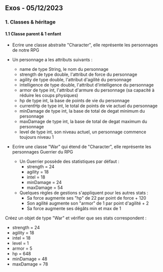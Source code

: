 ## Exos - 05/12/2023


### 1. Classes & héritage

 
#### 1.1 Classe parent & 1 enfant


- Ecrire une classe abstraite "Character", elle représente les personnages de notre RPG
- Un personnage a les attributs suivants :
  - name de type String, le nom du personnage
  - strength de type double, l'attribut de force du personnage
  - agility de type double, l'attribut d'agilité du personnage
  - intelligence de type double, l'attribut d'intelligence du personnage
  - armor de type int, l'attribut d'armure du personnage (sa capacité à réduire les coups physiques)
  - hp de type int, la base de points de vie du personnage
  - currentHp de type int, le total de points de vie actuel du personnage
  - minDamage de type int, la base de total de degat minimum du personnage
  - maxDamage de type int, la base de total de degat maximum du personnage
  - level de type int, son niveau actuel, un personnage commence toujours niveau 1

- Ecrire une classe "War" qui étend de "Character", elle représente les personnages Guerrier du RPG
  - Un Guerrier possède des statistiques par défaut :
    - strength = 24
    - agility = 18
    - intel = 18
    - minDamage = 24
    - maxDamage = 54
  - Quelques règles de gestions s'appliquent pour les autres stats :
    - Sa force augmente ses "hp" de 22 par point de force + 120
    - Son agilité augmente son "armor" de 1 par point d'agilité + 2
    - Sa force augmente ses dégâts min et max de 1

Créez un objet de type "War" et vérifier que ses stats correspondent :
- strength = 24
- agility = 18
- intel = 18
- level = 1
- armor = 5
- hp = 648
- minDamage = 48
- maxDamage = 78

